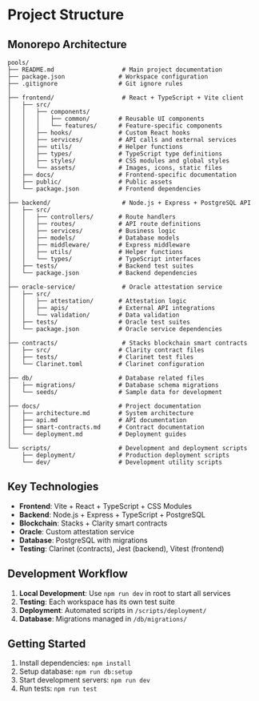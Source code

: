 # Project Structure

## Monorepo Architecture

```
pools/
├── README.md                   # Main project documentation
├── package.json               # Workspace configuration
├── .gitignore                 # Git ignore rules
│
├── frontend/                   # React + TypeScript + Vite client
│   ├── src/
│   │   ├── components/
│   │   │   ├── common/        # Reusable UI components
│   │   │   └── features/      # Feature-specific components
│   │   ├── hooks/             # Custom React hooks
│   │   ├── services/          # API calls and external services
│   │   ├── utils/             # Helper functions
│   │   ├── types/             # TypeScript type definitions
│   │   ├── styles/            # CSS modules and global styles
│   │   └── assets/            # Images, icons, static files
│   ├── docs/                  # Frontend-specific documentation
│   ├── public/                # Public assets
│   └── package.json           # Frontend dependencies
│
├── backend/                    # Node.js + Express + PostgreSQL API
│   ├── src/
│   │   ├── controllers/       # Route handlers
│   │   ├── routes/            # API route definitions
│   │   ├── services/          # Business logic
│   │   ├── models/            # Database models
│   │   ├── middleware/        # Express middleware
│   │   ├── utils/             # Helper functions
│   │   └── types/             # TypeScript interfaces
│   ├── tests/                 # Backend test suites
│   └── package.json           # Backend dependencies
│
├── oracle-service/             # Oracle attestation service
│   ├── src/
│   │   ├── attestation/       # Attestation logic
│   │   ├── apis/              # External API integrations
│   │   └── validation/        # Data validation
│   ├── tests/                 # Oracle test suites
│   └── package.json           # Oracle service dependencies
│
├── contracts/                  # Stacks blockchain smart contracts
│   ├── src/                   # Clarity contract files
│   ├── tests/                 # Clarinet test files
│   └── Clarinet.toml          # Clarinet configuration
│
├── db/                        # Database related files
│   ├── migrations/            # Database schema migrations
│   └── seeds/                 # Sample data for development
│
├── docs/                      # Project documentation
│   ├── architecture.md        # System architecture
│   ├── api.md                 # API documentation
│   ├── smart-contracts.md     # Contract documentation
│   └── deployment.md          # Deployment guides
│
└── scripts/                   # Development and deployment scripts
    ├── deployment/            # Production deployment scripts
    └── dev/                   # Development utility scripts
```

## Key Technologies

- **Frontend**: Vite + React + TypeScript + CSS Modules
- **Backend**: Node.js + Express + TypeScript + PostgreSQL
- **Blockchain**: Stacks + Clarity smart contracts
- **Oracle**: Custom attestation service
- **Database**: PostgreSQL with migrations
- **Testing**: Clarinet (contracts), Jest (backend), Vitest (frontend)

## Development Workflow

1. **Local Development**: Use `npm run dev` in root to start all services
2. **Testing**: Each workspace has its own test suite
3. **Deployment**: Automated scripts in `/scripts/deployment/`
4. **Database**: Migrations managed in `/db/migrations/`

## Getting Started

1. Install dependencies: `npm install`
2. Setup database: `npm run db:setup`
3. Start development servers: `npm run dev`
4. Run tests: `npm run test`